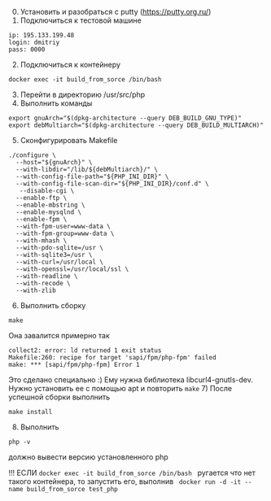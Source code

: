 0) Установить и разобраться с putty (https://putty.org.ru/)
1) Подключиться к тестовой машине
```
ip: 195.133.199.48
login: dmitriy
pass: 0000
```
2) Подключиться к контейнеру
```
docker exec -it build_from_sorce /bin/bash
```
3) Перейти в директорию /usr/src/php
4) Выполнить команды
```
export gnuArch="$(dpkg-architecture --query DEB_BUILD_GNU_TYPE)"
export debMultiarch="$(dpkg-architecture --query DEB_BUILD_MULTIARCH)"
```
5) Сконфигурировать Makefile
```
./configure \
  --host="${gnuArch}" \
  --with-libdir="/lib/${debMultiarch}/" \
  --with-config-file-path="${PHP_INI_DIR}" \
  --with-config-file-scan-dir="${PHP_INI_DIR}/conf.d" \
   --disable-cgi \
  --enable-ftp \
  --enable-mbstring \
  --enable-mysqlnd \
  --enable-fpm \
  --with-fpm-user=www-data \
  --with-fpm-group=www-data \
  --with-mhash \
  --with-pdo-sqlite=/usr \
  --with-sqlite3=/usr \
  --with-curl=/usr/local \
  --with-openssl=/usr/local/ssl \
  --with-readline \
  --with-recode \
  --with-zlib
```
6) Выполнить сборку
```
make
```
Она завалится примерно так
```
collect2: error: ld returned 1 exit status
Makefile:260: recipe for target 'sapi/fpm/php-fpm' failed
make: *** [sapi/fpm/php-fpm] Error 1
```

Это сделано специально :) Ему нужна библиотека libcurl4-gnutls-dev. Нужно установить ее с помощью apt и повторить ```make```
7) После успешной сборки выполнить 
```
make install
```
8) Выполнить
```
php -v
```
должно вывести версию установленного php

!!! ЕСЛИ ```docker exec -it build_from_sorce /bin/bash ``` ругается что нет такого контейнера, то запустить его, выполнив ``` docker run -d -it --name build_from_sorce test_php```
